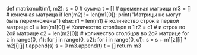 def matrixmult(m1, m2):
    s = 0  # сумма
    t = []  # временная матрица
    m3 = []  # конечная матрица
    if len(m2) != len(m1[0]):
        print("Матрицы не могут быть перемножены")
    else:
        r1 = len(m1)  # количество строк в первой матрице
        c1 = len(m1[0])  # Количество столбцов в 1
        r2 = c1  # и строк во 2ой матрице
        c2 = len(m2[0])  # количество столбцов во 2ой матрице
        for z in range(0, r1):
            for j in range(0, c2):
                for i in range(0, c1):
                    s = s + m1[z][i] * m2[i][j]
                t.append(s)
                s = 0
            m3.append(t)
            t = []
    return m3
